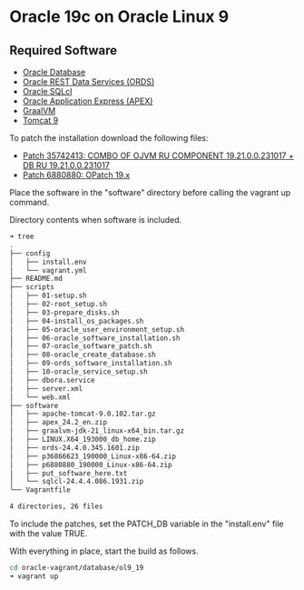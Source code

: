 # Oracle 19c on Oracle Linux 9

## Required Software

- [Oracle Database](https://www.oracle.com/technetwork/database/enterprise-edition/downloads/oracle19c-linux-5462157.html)
- [Oracle REST Data Services (ORDS)](https://www.oracle.com/technetwork/developer-tools/rest-data-services/downloads/)
- [Oracle SQLcl](https://www.oracle.com/tools/downloads/sqlcl-downloads.html)
- [Oracle Application Express (APEX)](https://www.oracle.com/tools/downloads/apex-downloads.html)
- [GraalVM](https://www.graalvm.org/downloads/)
- [Tomcat 9](https://tomcat.apache.org/download-90.cgi)

To patch the installation download the following files:

- [Patch 35742413: COMBO OF OJVM RU COMPONENT 19.21.0.0.231017 + DB RU 19.21.0.0.231017](https://support.oracle.com)
- [Patch 6880880: OPatch 19.x](https://updates.oracle.com/download/6880880.html)

Place the software in the "software" directory before calling the vagrant up command.

Directory contents when software is included.

```bash
➜ tree
.
├── config
│   ├── install.env
│   └── vagrant.yml
├── README.md
├── scripts
│   ├── 01-setup.sh
│   ├── 02-root_setup.sh
│   ├── 03-prepare_disks.sh
│   ├── 04-install_os_packages.sh
│   ├── 05-oracle_user_environment_setup.sh
│   ├── 06-oracle_software_installation.sh
│   ├── 07-oracle_software_patch.sh
│   ├── 08-oracle_create_database.sh
│   ├── 09-ords_software_installation.sh
│   ├── 10-oracle_service_setup.sh
│   ├── dbora.service
│   ├── server.xml
│   └── web.xml
├── software
│   ├── apache-tomcat-9.0.102.tar.gz
│   ├── apex_24.2_en.zip
│   ├── graalvm-jdk-21_linux-x64_bin.tar.gz
│   ├── LINUX.X64_193000_db_home.zip
│   ├── ords-24.4.0.345.1601.zip
│   ├── p36866623_190000_Linux-x86-64.zip
│   ├── p6880880_190000_Linux-x86-64.zip
│   ├── put_software_here.txt
│   └── sqlcl-24.4.4.086.1931.zip
└── Vagrantfile

4 directories, 26 files
```

To include the patches, set the PATCH_DB variable in the "install.env" file with the value TRUE.

With everything in place, start the build as follows.

```bash
cd oracle-vagrant/database/ol9_19
➜ vagrant up
```
